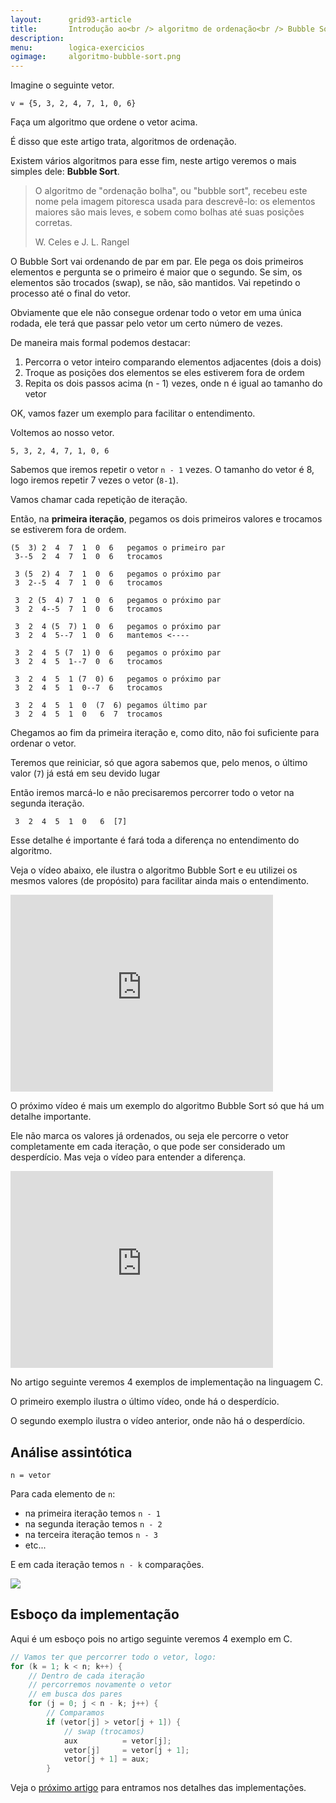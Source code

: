 ```yaml
---
layout:      grid93-article
title:       Introdução ao<br /> algoritmo de ordenação<br /> Bubble Sort
description: 
menu:        logica-exercicios
ogimage:     algoritmo-bubble-sort.png 
---
```


Imagine o seguinte vetor.

    v = {5, 3, 2, 4, 7, 1, 0, 6}

Faça um algoritmo que ordene o vetor acima.

É disso que este artigo trata, algoritmos de ordenação. 

Existem vários algoritmos para esse fim, neste artigo veremos o mais simples dele: __Bubble Sort__.

> O algoritmo de "ordenação bolha", ou "bubble sort", recebeu este nome pela imagem pitoresca usada para descrevê-lo: 
> os elementos maiores são mais leves, e sobem como bolhas até suas posições corretas.
>
> W. Celes e J. L. Rangel

O Bubble Sort vai ordenando de par em par. Ele pega os dois primeiros elementos e pergunta se o primeiro é maior que o
segundo. Se sim, os elementos são trocados (swap), se não, são mantidos. Vai repetindo o processo até o final do vetor.

Obviamente que ele não consegue ordenar todo o vetor em uma única rodada, ele terá que passar pelo vetor um certo
número de vezes.

De maneira mais formal podemos destacar:

1. Percorra o vetor inteiro comparando elementos adjacentes (dois a dois) 
2. Troque as posições dos elementos se eles estiverem fora de ordem 
3. Repita os dois passos acima (n - 1) vezes, onde n é igual ao tamanho do vetor

OK, vamos fazer um exemplo para facilitar o entendimento.

Voltemos ao nosso vetor. 

    5, 3, 2, 4, 7, 1, 0, 6

Sabemos que iremos repetir o vetor `n - 1` vezes. O tamanho do vetor é 8, logo iremos repetir 7 vezes o vetor (`8-1`).

Vamos chamar cada repetição de iteração.

Então, na __primeira iteração__, pegamos os dois primeiros valores e trocamos se estiverem fora de ordem.

    (5  3) 2  4  7  1  0  6   pegamos o primeiro par
     3--5  2  4  7  1  0  6   trocamos
     
     3 (5  2) 4  7  1  0  6   pegamos o próximo par
     3  2--5  4  7  1  0  6   trocamos

     3  2 (5  4) 7  1  0  6   pegamos o próximo par
     3  2  4--5  7  1  0  6   trocamos

     3  2  4 (5  7) 1  0  6   pegamos o próximo par
     3  2  4  5--7  1  0  6   mantemos <----

     3  2  4  5 (7  1) 0  6   pegamos o próximo par
     3  2  4  5  1--7  0  6   trocamos

     3  2  4  5  1 (7  0) 6   pegamos o próximo par
     3  2  4  5  1  0--7  6   trocamos

     3  2  4  5  1  0  (7  6) pegamos último par
     3  2  4  5  1  0   6  7  trocamos

Chegamos ao fim da primeira iteração e, como dito, não foi suficiente para ordenar o vetor.

Teremos que reiniciar, só que agora sabemos que, pelo menos, o último valor (`7`) já está em seu devido lugar

Então iremos marcá-lo e não precisaremos percorrer todo o vetor na segunda iteração.

     3  2  4  5  1  0   6  [7]

Esse detalhe é importante é fará toda a diferença no entendimento do algoritmo.

Veja o vídeo abaixo, ele ilustra o algoritmo Bubble Sort e eu utilizei os mesmos valores (de propósito) para facilitar
ainda mais o entendimento.

<iframe width="420" height="315" src="https://www.youtube.com/embed/llX2SpDkQDc" frameborder="0" allowfullscreen></iframe>

O próximo vídeo é mais um exemplo do algoritmo Bubble Sort só que há um detalhe importante.

Ele não marca os valores já ordenados, ou seja ele percorre o vetor completamente em cada iteração, o que pode ser 
considerado um desperdício. Mas veja o vídeo para entender a diferença.

<iframe width="420" height="315" src="https://www.youtube.com/embed/otqltM-ou0o" frameborder="0" allowfullscreen></iframe>

No artigo seguinte veremos 4 exemplos de implementação na linguagem C.

O primeiro exemplo ilustra o último vídeo, onde há o desperdício.

O segundo exemplo ilustra o vídeo anterior, onde não há o desperdício.



Análise assintótica
---

    n = vetor

Para cada elemento de `n`:

- na primeira iteração temos `n - 1`
- na segunda iteração temos `n - 2`
- na terceira iteração temos `n - 3`
- etc...

E em cada iteração temos `n - k` comparações.

![](bubble-sort.png)



Esboço da implementação
---

Aqui é um esboço pois no artigo seguinte veremos 4 exemplo em C.



```c
// Vamos ter que percorrer todo o vetor, logo:
for (k = 1; k < n; k++) {
    // Dentro de cada iteração
    // percorremos novamente o vetor
    // em busca dos pares
    for (j = 0; j < n - k; j++) {
        // Comparamos
        if (vetor[j] > vetor[j + 1]) {
            // swap (trocamos)
            aux          = vetor[j];
            vetor[j]     = vetor[j + 1];
            vetor[j + 1] = aux;
        }
```


Veja o [próximo artigo](/logica-de-programacao/exemplos-na-linguagem-c-do-algoritmo-bubble-sort/) 
para entramos nos detalhes das implementações.
